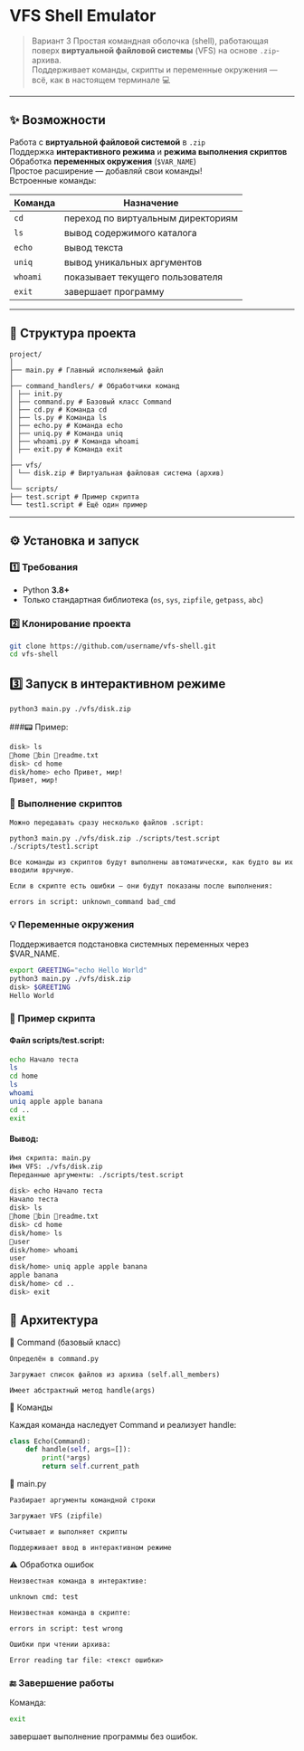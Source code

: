 # VFS Shell Emulator

> Вариант 3
> Простая командная оболочка (shell), работающая поверх **виртуальной файловой системы** (VFS) на основе `.zip`-архива.  
> Поддерживает команды, скрипты и переменные окружения — всё, как в настоящем терминале 💻

---

## ✨ Возможности

Работа с **виртуальной файловой системой** в `.zip`  
Поддержка **интерактивного режима** и **режима выполнения скриптов**  
Обработка **переменных окружения** (`$VAR_NAME`)  
Простое расширение — добавляй свои команды!  
Встроенные команды:

| Команда | Назначение |
|----------|-------------|
| `cd` | переход по виртуальным директориям |
| `ls` | вывод содержимого каталога |
| `echo` | вывод текста |
| `uniq` | вывод уникальных аргументов |
| `whoami` | показывает текущего пользователя |
| `exit` | завершает программу |

---

## 🧱 Структура проекта

    project/
    │
    ├── main.py # Главный исполняемый файл
    │
    ├── command_handlers/ # Обработчики команд
    │ ├── init.py
    │ ├── command.py # Базовый класс Command
    │ ├── cd.py # Команда cd
    │ ├── ls.py # Команда ls
    │ ├── echo.py # Команда echo
    │ ├── uniq.py # Команда uniq
    │ ├── whoami.py # Команда whoami
    │ ├── exit.py # Команда exit
    │
    ├── vfs/
    │ └── disk.zip # Виртуальная файловая система (архив)
    │
    └── scripts/
    ├── test.script # Пример скрипта
    └── test1.script # Ещё один пример


---

## ⚙️ Установка и запуск

### 1️⃣ Требования
- Python **3.8+**
- Только стандартная библиотека (`os`, `sys`, `zipfile`, `getpass`, `abc`)

### 2️⃣ Клонирование проекта
```bash
git clone https://github.com/username/vfs-shell.git
cd vfs-shell
```

## 3️⃣ Запуск в интерактивном режиме

```bash
python3 main.py ./vfs/disk.zip
```

###📟 Пример:
```bash
disk> ls
📁home 📁bin 📄readme.txt
disk> cd home
disk/home> echo Привет, мир!
Привет, мир!
```

### 📜 Выполнение скриптов
    
    Можно передавать сразу несколько файлов .script:
    
    python3 main.py ./vfs/disk.zip ./scripts/test.script ./scripts/test1.script
    
    Все команды из скриптов будут выполнены автоматически, как будто вы их вводили вручную.
    
    Если в скрипте есть ошибки — они будут показаны после выполнения:
    
    errors in script: unknown_command bad_cmd

### 💡 Переменные окружения

Поддерживается подстановка системных переменных через $VAR_NAME.

```bash
export GREETING="echo Hello World"
python3 main.py ./vfs/disk.zip
disk> $GREETING
Hello World
```

### 🧠 Пример скрипта

#### Файл scripts/test.script:
```bash
echo Начало теста
ls
cd home
ls
whoami
uniq apple apple banana
cd ..
exit
```
#### Вывод:

```bash
Имя скрипта: main.py
Имя VFS: ./vfs/disk.zip
Переданные аргументы: ./scripts/test.script

disk> echo Начало теста
Начало теста
disk> ls
📁home 📁bin 📄readme.txt
disk> cd home
disk/home> ls
📁user
disk/home> whoami
user
disk/home> uniq apple apple banana
apple banana
disk/home> cd ..
disk> exit
```

## 🧩 Архитектура
🔹 Command (базовый класс)

    Определён в command.py

    Загружает список файлов из архива (self.all_members)

    Имеет абстрактный метод handle(args)

🔹 Команды

Каждая команда наследует Command и реализует handle:

```python
class Echo(Command):
    def handle(self, args=[]):
        print(*args)
        return self.current_path
```
🔹 main.py

    Разбирает аргументы командной строки

    Загружает VFS (zipfile)

    Считывает и выполняет скрипты

    Поддерживает ввод в интерактивном режиме

⚠️ Обработка ошибок

    Неизвестная команда в интерактиве:
    
    unknown cmd: test
    
    Неизвестная команда в скрипте:
    
    errors in script: test wrong
    
    Ошибки при чтении архива:

    Error reading tar file: <текст ошибки>

### 🔚 Завершение работы

Команда:

```bash
exit
```

завершает выполнение программы без ошибок.
